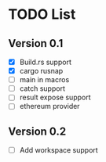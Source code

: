 # TODO List

## Version 0.1

- [x] Build.rs support
- [x] cargo rusnap
- [ ] main in macros
- [ ] catch support
- [ ] result expose support
- [ ] ethereum provider

## Version 0.2

- [ ] Add workspace support

